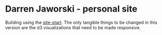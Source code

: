 Darren Jaworski - personal site
==========

Building using the <a href="https://github.com/kotyy/site-start">site-start</a>. The only tangible things to be changed in this version are the d3 visualizations that need to be made responsive. 